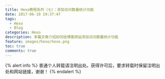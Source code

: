 ```yaml
---
title: Hexo教程系列（七）：添加访问数量统计功能
date: 2017-06-10 19:37:47
tags:
  - Hexo
  - Blog
categories: Hexo
description: 本篇文章介绍如何给博客网站添加访问数量统计功能
feature: images/hexo/hexo.png
toc: true
comments: true
---
```


{% alert info %}
普通个人转载请注明出处。获得许可后，要求转载时保留注明出处和网站链接，谢谢！
{% endalert %}
